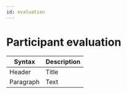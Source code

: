 ```yaml
---
id: evaluation
---
```


# Participant evaluation

| Syntax      | Description |
| ----------- | ----------- |
| Header      | Title       |
| Paragraph   | Text        |